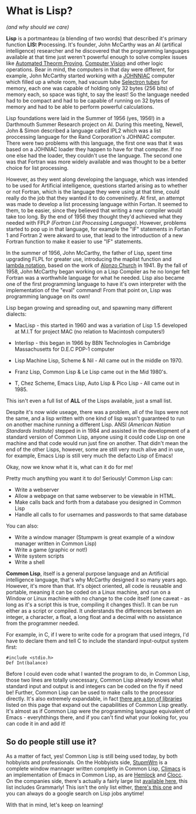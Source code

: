 # What is Lisp? 
*(and why should we care)*

**Lisp** is a portmanteau (a blending of two words) that described it's primary function **LIS**t **P**rocessing. It's founder,
John McCarthy was an AI (artifical intelligence) researcher and he discovered that the programming languages available at that 
time just weren't powerful enough to solve complex issues like [Automated Theorm Proving](https://en.wikipedia.org/wiki/Automated_theorem_proving), 
[Computer Vision](https://en.wikipedia.org/wiki/Computer_vision) and other logic operations. Bear in mind, the computers in that
day were different, for example, John McCarthy started working with a [JOHNNIAC](https://en.wikipedia.org/wiki/JOHNNIAC) computer which
filled up a whole room, had vacuum tube [Selectron tubes](https://en.wikipedia.org/wiki/Selectron_tube) for memory, each one was capable
of holding only 32 bytes (256 bits) of memory each, so space was tight, to say the least!  So the language needed had to be compact and
had to be capable of running on 32 bytes of memory and had to be able to perform powerful calculations.


Lisp foundations were laid in the Summer of 1956 (yes, 1956!) in a Darthmouth Summer Research project on AI. During
this meeting, Newell, John & Simon described a language called IPL2 which was a list proccessing language for the 
Rand Corporation's JOHNIAC computer. There were two problems with this language, the first one was that it was based on
a JOHNIAC loader they happen to have for that computer. If no one else had the loader, they couldn't use the language.
The second one was that Fortran was more widely available and was thought to be a better choice for list processing.

However, as they went along developing the language, which was intended to be used for Artificial intelligence, questions
started arising as to whether or not Fortran, which is the language they were using at that time, could really do the job that they 
wanted it to do conveninetly. At first, an attempt was made to develop a list processing language within Fortan. It seemed to them, to be easier, since they 
believed that writing a new compiler would take too long. By the end of 1956 they thought they'd achieved what they 
needed with FPLP *(Fortran List Processing Language)*.  However, problems started to pop up in that language, for example
the "IF" statements in Fortan 1 and Fortran 2 were akward to use, that lead to the introduction of a new Fortran function 
to make it easier to use "IF" statements.

In the summer of 1956, John McCarthy, the father of Lisp, spent time upgrading FLPL for greater use, introducing
the maplist function and [lambda notation](https://en.wikipedia.org/wiki/Lambda_calculus), based on the work of [Alonzo Church](https://en.wikipedia.org/wiki/Alonzo_Church)
in 1941. By the fall of 1958, John McCarthy
began working on a Lisp Compiler as he no longer felt Fortran was a worthwhile language for what he needed. Lisp also became one of the first 
programming language to have it's own interpreter with the implementation of the "eval" command! From that point on, 
Lisp was programming language on its own!

Lisp began growing and spreading out, and spawning many different dialects:

* MacLisp - this started in 1960 and was a variation of Lisp 1.5 developed at M.I.T for project MAC (no relation to Macintosh computers!)

* Interlisp - this began in 1966 by BBN Technologies in Cambridge Massachusetts for D.E.C PDP-1 computer

* Lisp Machine Lisp, Scheme & Nil - All came out in the middle on 1970.

* Franz Lisp, Common Lisp & Le Lisp came out in the Mid 1980's.

* T, Chez Scheme, Emacs Lisp, Auto Lisp & Pico Lisp -  All came out in 1985.

This isn't even a full list of **ALL** of the Lisps available, just a small list.

Despite it's now wide useage, there was a problem, all of the lisps were not the same, and a lisp written with one kind of lisp
wasn't guaranteed to run on another machine running a different Lisp. ANSI *(American Nation Standards Institute)* stepped in in 1984
and assisted in the development of a standard version of Common Lisp, anyone using it could code Lisp on one machine and that code would
run just fine on another.  That didn't mean the end of the other Lisps, however, some are still very much alive and in use, for example, 
Emacs Lisp is still very much the defacto Lisp of Emacs!

Okay, now we know what it is, what can it do for me!

Pretty much anything you want it to do!  Seriously!   Common Lisp can:

* Write a webserver
* Allow a webpage on that same webserver to be viewable in HTML.
* Make calls back and forth from a database you designed in Common Lisp
* Handle all calls to for usernames and passwords to that same database

You can also:

* Write a window manager (Stumpwm is great example of a window manager written in Common Lisp)
* Write a game (graphic or not!)
* Write system scripts
* Write a shell 

**Common Lisp**, itself is a general purpose language and an Artificial intelligence language, that's why McCarthy designed it so many years ago. However,
it's more than that. It's object oriented, all code is reusable and portable, meaning it can be coded on a Linux machine, and run on a Window or Linux machine with no change 
to the code itself (one caveat - as long as it's a script this is true, compiling it changes this!). It can be run either as a script or compiled. It understands the
differences between an integer, a character, a float, a long float and a decimal with no assistance from the programmer needed.

For example, in C, if I were to write code for a program that used integrs, I'd have to declare them and tell C to include the standard input-output system first:

   ```
   #include <stdio.h>
   Def Int(balance) 
   ```
   
   Before I could even code what I wanted the program to do, in Common Lisp, those two lines are totally unecessary, Common Lisp already knows what 
   standard input and output is and integers can be coded on the fly if need be! Further, Common Lisp can be used to make calls to the processor directly.
   It's also extremely expandable, in fact [there are a ton of libraries](https://www.quicklisp.org/beta/releases.html) listed on this page that expand out
   the capabilities of Common Lisp greatly. It's almost as if Common Lisp were the programming language equivalent of Emacs - everyhthings there, and if you 
   can't find what your looking for, you can code it in and add it!

## So do people still use it? ##

As a matter of fact, yes!  Common Lisp is still being used today, by both hobbyists and professionals. On the Hobbyists side, [StupmWm](http://stumpwm.github.io/)
is a complete window mannager written completly in Common Lisp, [Climacs](https://common-lisp.net/project/climacs/) is an implementation
of Emacs in Common Lisp, as are [Hemlock](https://github.com/bluelisp/hemlock) and [Clocc](http://clocc.sourceforge.net/). On the companies side,
there's actually a fairly large list [available here](https://common-lisp.net/lisp-companies), this list includes Grammarly!  This isn't the only list either,
[there's this one](http://pchristensen.com/blog/lisp-companies/) and you can always do a google search on Lisp jobs anytime!


   With that in mind, let's keep on learning!
